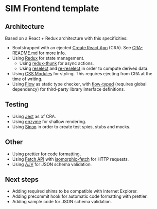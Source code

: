 # SIM Frontend template

## Architecture

Based on a React + Redux architecture with this specificities:

- Bootstrapped with an ejected [Create React App](https://github.com/facebookincubator/create-react-app) (CRA). See [CRA-README.md](./CRA-README.md) for more info.
- Using [Redux](http://redux.js.org/) for state management.
  - Using [redux-thunk](https://github.com/gaearon/redux-thunk) for async actions.
  - Using [reselect](https://github.com/reactjs/reselect) and [re-reselect](https://github.com/toomuchdesign/re-reselect) in order to compute derived data.
- Using [CSS Modules](https://github.com/css-modules/css-modules) for styling. This requires ejecting from CRA at the time of writing.
- Using [Flow](https://flow.org/) as static type checker, with [flow-typed](https://github.com/flowtype/flow-typed) (requires global dependency) for third-party library interface definitions.

## Testing

- Using [Jest](http://facebook.github.io/jest/) as of CRA.
- Using [enzyme](http://airbnb.io/enzyme/) for shallow rendering.
- Using [Sinon](http://sinonjs.org/) in order to create test spies, stubs and mocks.

## Other

- Using [prettier](https://github.com/prettier/prettier) for code formatting.
- Using [Fetch API](https://developer.mozilla.org/es/docs/Web/API/Fetch_API) with [isomorphic-fetch](https://github.com/matthew-andrews/isomorphic-fetch) for HTTP requests.
- Using [AJV](http://epoberezkin.github.io/ajv/) for JSON schema validation.

## Next steps

- Adding required shims to be compatible with Internet Explorer.
- Adding precommit hook for automatic code formatting with prettier.
- Adding sample code for JSON schema validation.
